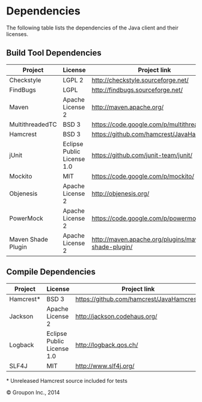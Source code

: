 Dependencies
========

The following table lists the dependencies of the Java client and their licenses.

Build Tool Dependencies
------------------

Project              | License                    | Project link
---------------------|----------------------------|-------------
Checkstyle           | LGPL 2                     | http://checkstyle.sourceforge.net/
FindBugs             | LGPL                       | http://findbugs.sourceforge.net/
Maven                | Apache License 2           | http://maven.apache.org/
MultithreadedTC      | BSD 3                      | https://code.google.com/p/multithreadedtc/
Hamcrest             | BSD 3                      | https://github.com/hamcrest/JavaHamcrest/
jUnit                | Eclipse Public License 1.0 | https://github.com/junit-team/junit/
Mockito              | MIT                        | https://code.google.com/p/mockito/
Objenesis            | Apache License 2           | http://objenesis.org/
PowerMock            | Apache License 2           | https://code.google.com/p/powermock/
Maven Shade Plugin   | Apache License 2           | http://maven.apache.org/plugins/maven-shade-plugin/


Compile Dependencies
--------------------

Project                    | License                    | Project link
---------------------------|----------------------------|-------------
Hamcrest*                  | BSD 3                      | https://github.com/hamcrest/JavaHamcrest/
Jackson                    | Apache License 2           | http://jackson.codehaus.org/
Logback                    | Eclipse Public License 1.0 | http://logback.qos.ch/
SLF4J                      | MIT                        | http://www.slf4j.org/

\* Unreleased Hamcrest source included for tests

&copy; Groupon Inc., 2014
